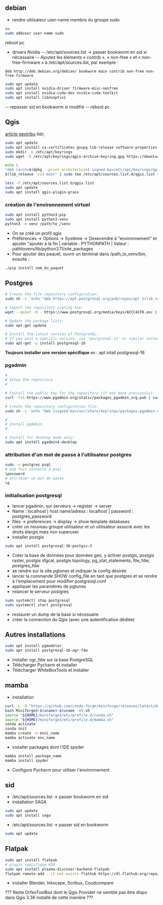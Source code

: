 ## debian

- rendre utilisateur user-name membre du groupe sudo
```bash highlight-stlye: breezedark
su
sudo adduser user-name sudo
```

reboot pc

- drivers Nvidia 
-- /etc/apt/sources.list -> passer bookworm en sid si nécessaire
-- Ajoutez les éléments « contrib », « non-free » et « non-free-firmware » à /etc/apt/sources.list, par exemple : 
```
deb http://deb.debian.org/debian/ bookworm main contrib non-free non-free-firmware
```
```bash
sudo apt update
sudo apt install nvidia-driver firmware-misc-nonfree
sudo apt install nvidia-cuda-dev nvidia-cuda-toolkit
sudo apt install libnvoptix1
```
-- repasser sid en bookworm si modifié
-- reboot pc

## Qgis

[article geotribu](https://geotribu.fr/articles/2023/2023-01-05_installer-qgis-sur-ubuntu/#choix)
tldr;

```bash
sudo apt update
sudo apt install ca-certificates gnupg lsb-release software-properties-common
sudo mkdir -p /etc/apt/keyrings
sudo wget -O /etc/apt/keyrings/qgis-archive-keyring.gpg https://download.qgis.org/downloads/qgis-archive-keyring.gpg

echo \
"deb [arch=$(dpkg --print-architecture) signed-by=/etc/apt/keyrings/qgis-archive-keyring.gpg] https://qgis.org/debian \
$(lsb_release -cs) main" | sudo tee /etc/apt/sources.list.d/qgis.list > /dev/null

less -F /etc/apt/sources.list.d/qgis.list
sudo apt update
sudo apt install qgis-plugin-grass
```

### création de l'environnement virtuel

```bash
sudo apt install python3-pip
sudo apt install python3-venv
python3 -m venv /path/to_/venv
```

- On se créé un profil qgis
- Préférences -> Options -> Système -> Desecendre à "environnement" et ajouter "ajouter à la fin | variable : PYTHONPATH | Valeur : pathtovenv/lib/python3.11/site_packages
- Pour ajouter des paquet, ouvrir un terminal dans /path_to_venv/bin, ensuite :

 ```bash
./pip install nom_du_paquet
```

## Postgres

``` bash
# Create the file repository configuration:
sudo sh -c 'echo "deb https://apt.postgresql.org/pub/repos/apt $(lsb_release -cs)-pgdg main" > /etc/apt/sources.list.d/pgdg.list'

# Import the repository signing key:
wget --quiet -O - https://www.postgresql.org/media/keys/ACCC4CF8.asc | sudo apt-key add -

# Update the package lists:
sudo apt-get update

# Install the latest version of PostgreSQL.
# If you want a specific version, use 'postgresql-12' or similar instead of 'postgresql':
sudo apt-get -y install postgresql-16
```

 **Toujours installer une version spécifique** ex : apt intall postgresql-16

### pgadmin

 ```bash
 #
# Setup the repository
#

# Install the public key for the repository (if not done previously):
curl -fsS https://www.pgadmin.org/static/packages_pgadmin_org.pub | sudo gpg --dearmor -o /usr/share/keyrings/packages-pgadmin-org.gpg

# Create the repository configuration file:
sudo sh -c 'echo "deb [signed-by=/usr/share/keyrings/packages-pgadmin-org.gpg] https://ftp.postgresql.org/pub/pgadmin/pgadmin4/apt/$(lsb_release -cs) pgadmin4 main" > /etc/apt/sources.list.d/pgadmin4.list && apt update'

#
# Install pgAdmin
#

# Install for desktop mode only:
sudo apt install pgadmin4-desktop
```

### attribution d'un mot de passe à l'utilisateur postgres

```bash
sudo -u postgres psql
# Une fois connecté à psql
\password
# attribuer un mot de passe
\q
```

### initialisation postgresql

- lancer pgadmin, sur serveurs -> register -> server
- Name : localhost | host name/adress : localhost | password : postgres_password
- files -> preferences -> display -> show template databases
- créer un nouveau groupe utilisateur et un utilisateur associé avec les droits élargis mais non superuser
- installer postgis

```bash
sudo apt install postgresql-16-postgis-3
```

- Créer la base de données pour données geo, y activer postgis, postgis raster, postgis sfgcal, postgis topology, pg_stat_statements, file_fdw, postgres_fdw
- se rendre sur le site pgtunes et indiquer la config désirée
- lancer la commande SHOW config_file en tant que postgres et se rendre à l'emplacement pour modifier postgresql.conf
- appliquer les paramètres de pgtunes
- relancer le serveur postgres

```bash
sudo systemctl stop postgresql
sudo systemctl start postgresql
```


- restaurer un dump de la base si nécessaire
- créer la connection du Qgis (avec une autentification dédiée)

## Autres installations

```bash
sudo apt install pgmodeler
sudo apt install postgresql-16-ogr-fdw
```
- installer ogr_fdw sur la base PostgreSQL
- Télécharger Pycharm et installer
- Télécharger WhiteBoxTools et installer


## mamba

- installation

```bash
curl -L -O "https://github.com/conda-forge/miniforge/releases/latest/download/Miniforge3-$(uname)-$(uname -m).sh"
bash Miniforge3-$(uname)-$(uname -m).sh
source "${HOME}/miniforge3/etc/profile.d/conda.sh"
source "${HOME}/miniforge3/etc/profile.d/mamba.sh"
conda activate
conda init
mamba create -n envi_name
mamba activate env_name
```

- installer packages dont l'IDE spyder

```bash
mamba install package_name
mamba install spyder
```
- Configure Pycharm pour utiliser l'environnement

## sid
- /etc/apt/sources.list -> passer bookworm en sid 
- installation SAGA

```bash
sudo apt update
sudo apt install saga
```
- /etc/apt/sources.list -> passer sid en bookworm

 ```bash
sudo apt update
```
## Flatpak

```bash
sudo apt install flatpak
# plugin spécifique KDE
sudo apt install plasma-discover-backend-flatpak
flatpak remote-add --if-not-exists flathub https://dl.flathub.org/repo/flathub.flatpakrepo
```

- installer Blender, Inkscape, Scribus, Coudcompare

??? Reste OrfeoToolBox dont le Qgis Provider ne semble pas être dispo dans Qgis 3.36 installé de cette manière ??? 

